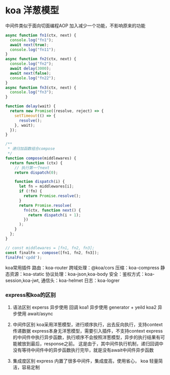 # koa 洋葱模型

中间件类似于面向切面编程AOP
加入减少一个功能，不影响原来的功能 

```js
async function fn1(ctx, next) {
  console.log("fn1");
  await next(true);
  console.log("fn11");
}
async function fn2(ctx, next) {
  console.log("fn2");
  await delay(3000);
  await next(false);
  console.log("fn22");
}
async function fn3(ctx, next) {
  console.log("fn3");
}

function delay(wait) {
  return new Promise((resolve, reject) => {
    setTimeout(() => {
      resolve();
    }, wait);
  });
}

/**
 * 递归加函数组合compose
 */
function compose(middlewares) {
  return function (ctx) {
    // 执行第一个next
    return dispatch(0);

    function dispatch(i) {
      let fn = middlewares[i];
      if (!fn) {
        return Promise.resolve();
      }
      return Promise.resolve(
        fn(ctx, function next() {
          return dispatch(i + 1);
        })
      );
    }
  };
}

// const middlewares = [fn1, fn2, fn3];
const finalFn = compose([fn1, fn2, fn3]);
finalFn('cpdd');
```

koa常用插件
路由：koa-router
跨域处理：@koa/cors
压缩：koa-compress
静态资源：koa-static
协议处理：koa-json,koa-body
安全：鉴权方式：koa-session,koa-jwt, 通信头：koa-helmet
日志：koa-logrer

### express和koa的区别
1. 语法区别
experss 异步使用 回调
koa1 异步使用 generator + yeild
koa2 异步使用 await/async

2. 中间件区别
koa采用洋葱模型，进行顺序执行，出去反向执行，支持context传递数据
express本身无洋葱模型，需要引入插件，不支持context
express的中间件中执行异步函数，执行顺序不会按照洋葱模型，异步的执行结果有可能被放到最后，response之前。
这是由于，其中间件执行机制，递归回调中没有等待中间件中的异步函数执行完毕，就是没有await中间件异步函数

3. 集成度区别
express 内置了很多中间件，集成度高，使用省心，
koa 轻量简洁，容易定制